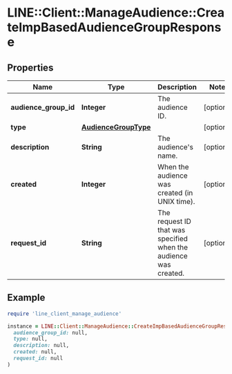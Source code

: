 # LINE::Client::ManageAudience::CreateImpBasedAudienceGroupResponse

## Properties

| Name | Type | Description | Notes |
| ---- | ---- | ----------- | ----- |
| **audience_group_id** | **Integer** | The audience ID. | [optional] |
| **type** | [**AudienceGroupType**](AudienceGroupType.md) |  | [optional] |
| **description** | **String** | The audience&#39;s name. | [optional] |
| **created** | **Integer** | When the audience was created (in UNIX time). | [optional] |
| **request_id** | **String** | The request ID that was specified when the audience was created. | [optional] |

## Example

```ruby
require 'line_client_manage_audience'

instance = LINE::Client::ManageAudience::CreateImpBasedAudienceGroupResponse.new(
  audience_group_id: null,
  type: null,
  description: null,
  created: null,
  request_id: null
)
```

